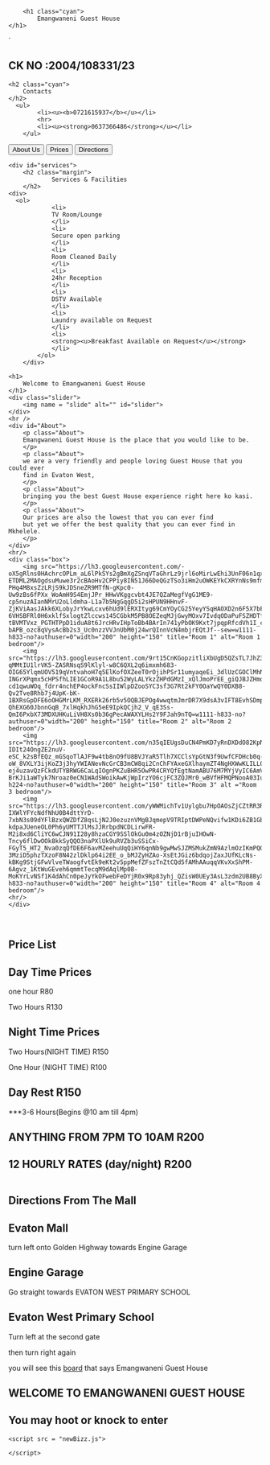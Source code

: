 <head>
  <meta charset="UTF-8">
  <meta name="viewport" content="width=device-width, initial-scale=1">
  <title>New and Improved</title>
  <link rel="stylesheet" href="newBizz.css">
  <link rel="stylesheet" href="https://maxcdn.bootstrapcdn.com/bootstrap/3.3.7/css/bootstrap.min.css" integrity="sha384-BVYiiSIFeK1dGmJRAkycuHAHRg32OmUcww7on3RYdg4Va+PmSTsz/K68vbdEjh4u" crossorigin="anonymous"/>
</head>
<body class="bg">
<section id="imgHead">
	  
		<h1 class="cyan">	
			Emangwaneni Guest House
	</h1>

`	<h2 class="cyan">
		CK NO :2004/108331/23
	</h2>
	
	<h2 class="cyan">
		Contacts
	</h2>
	  <ul>
			<li><u><b>0721615937</b></u></li>
			<hr>
			<li><u><strong>0637366486</strong></u></li>
		</ul>
  </section>
  <nav id="navbar">
	<a href="#About"><button class="bt btn btn-success">About Us</button></a>
	<a href="#prices"><button class="btn btn-success">Prices</button></a>
	<a href="#DirectionsLink"><button class="btn btn-success">Directions</button></a>
</nav>

  	<div id="services">
    	<h2 class="margin">
				Services & Facilities
		</h2>
  	<div>
      <ol>
				<li>
				TV Room/Lounge
				</li>
				<li>
				Secure open parking
				</li>
				<li>
				Room Cleaned Daily
				</li>
				<li>
				24hr Reception
				</li>
				<li>
				DSTV Available
				</li>
				<li>
				Laundry available on Request
				</li>
				<li>
				<strong><u>Breakfast Available on Request</u></strong>
				</li>
			</ol>
  		</div>
  </div>  
  
	<h1> 
		Welcome to Emangwaneni Guest House
	</h1>
	<div class="slider">
		<img name = "slide" alt="" id="slider">
	</div>
	<hr />
	<div id="About">
		<p class="About"> 
		Emangwaneni Guest House is the place that you would like to be.
		</p>
		<p class="About">
		we are a very friendly and people loving Guest House that you could ever 
		find in Evaton West,
		</p>
		<p class="About">
		bringing you the best Guest House experience right here ko kasi.
		</p>
		<p class="About">
		Our prices are also the lowest that you can ever find
		but yet we offer the best quality that you can ever find in Mkhelele.
		</p>
	</div>
	<hr/>
	<div class="box">
		<img src="https://lh3.googleusercontent.com/-oX5gRlns0HAchrcOPLm_aL6lPkSYs2gBmXgZSnqVTaGhrLz9jrl6oMirLwEhi3UnF06n1qxB33IEFztGimoq2ZhoG3s9NXwHlULKQb2MzgnSyvkMCUhHXTfBkHPAMzAN0B_fKT4-ETDML2MAOgdsuMuwe3r2cBAoHv2CPPiy8IN51J66DeQGzTSo3iHm2uOWKEYkCXRYnNs9mfm2UEJpcWFu2vew-PHq4M8xsZzLRjS9kJDSneZR9MTfN-gKpc0-Uw9zBs6fPXx_WoAmH9S4EmjJPr_HHwVKggcvbt4JE7QZaMegfVgG1ME9-cp5nuzAIanNMrU2oLldmha-L1a7b5NgGqgD5i2sHPUN9HHnvF-ZjKViAasJAkk6XLobyJrYkwLcxv6hUd9lERXItyg69CmYOyCG25YeyYSqHAOXD2n6F5X7bF-6VHSBFRl0H6xklfSxlogtZlccws145CGbkM5PB8OEZeqMJjGwyMOxv7IvdqODaPuFSZHDTfVQzSaoWQ5D2mGToxXdxfumagrCKQ-tBVMTVxz_PGTHTPpD1iduA8t6JrcHRvIHpToBb4BArIn741yPbOK9Kxt7jpqpRfcdVh1I_cIIqtFpo9CNim3R3SJqekZDByjAOWGnzR-bAPB_ozc8qVysAcBb2s3_Uc0nzzVVJnUbM0j24wrQInnVcN4mbjrEQtJf--sew=w1111-h833-no?authuser=0"width="200" height="150" title="Room 1" alt="Room 1 bedroom"/>
		<img src="https://lh3.googleusercontent.com/9rt15CnKGopzitliXbUgD5QZsTL7JhZ3DwOqjBt5VSHvy5HY67C1jTqmASeRIwA7j8mMke5qrQITHNAvr7fY7kocHoGLcKQpQv6c4_Y5D9lpB7o_4YuazVGBKExlICrxhZHonMr6uZBaZgkeGFEZjqJ3sAWYCI8gAmwz9-qMMtIU1lrVK5-ZASRNsqS9lKlyl-w8C6QXL2q6imxmh683-OIG65YlqmUOV519qVntvahoH7q5ElKofOXZeeT0rOjihPSr11umyaqeEi_3dlUzCGOClMhNhYsrglHZYfN6GOF1TmdCqh4-INGrXPqmx5cHPSfhLIE1GCoR9A1L8bu52WyLALYkzZHPdGMzI_xQlJmoPrEE_giQJBJZHmdhXq1KEyMyTpd3YMguyNnSOP3oZvooDGz1jDoC98KcnfU19RDcl_-cd1qwuWOq_fdrr4nchEP4ockFncSsIIWlpDZooSYC3sf3G7Rt2kFY0OaYwQY0DXB8-Qv2Tve8Rhb7j4UpK-bK-1BXRsGpDFE6oOHGMrLKM_RXERk26rb5v5OQBJEPOg4wwqtmJmrDR7X9dsA3vIFT8EvhSDmpSt1xY7kLj05DMIfP-QhEXG60JbnnGqB_7xlHqkhJhG5eE9IpkQCjh2_V_qE3Ss-QmI6PxbX73MDXUHKuLiVH8Xs0b36gPecAWAXYLHs2Y9FJah9nTQ=w1111-h833-no?authuser=0"width="200" height="150" title="Room 2" alt="Room 2 bedroom"/>
		<img src="https://lh3.googleusercontent.com/n35qIEUgsDuCN4PmKD7yRnDXDdO82KpNNALfddtPPq7kXQIPmoXPp6Tn3qGGLGu3_Gdodb7Er3rzaqrrFTJKy6ZnvTSM_lXj_JgqY0Q1BroX68Ekkfab5oAtLtVjQqvIeSS7UupHm2IqikFuIHPUjM9eZrRHnEzV8o-IDIt24OngZE2nuV-eSC_k2sBfEQz_mGSqoTlAJF9w4tb8nO9fU8BVJYaR5Tlh7XCClsYpGtN3f9UwfCFDHcb0q-oW_8VXLY3ijKoZ3j3hyYWIANevNcGrCB3mCW8qi2CnChFYAxeGXlhaymZT4NgHXWwKLILL0TQ7uOKSln1MZdU36XU3Tdqql3CNFtPpnu9Qs9x1oGDMPqiNgNeqU9p0dvmYFBEh3J0ehvCKNDrlW4qjS8LGVe8IkJLyfYUPp01YpEFHivXJ3-ej4uzavQzFCkdUTYBRWG6CaLqIOgnPKZuBHR5OwPR4CRYQfEgtNamABU76M7MYjVyIC6AmVsigEltb1oDP7OQ18TUlPIJl9EOSX2nelmZKCd_wkCaomBSWFQJNm8wHUSSGR53jFkvSwPIoYFlr5yyfZ_f_gHwr69WtHC5g2d-BrKJi1aWTyk7Nroaz0eCN1WAdSWoikAwKjWpIrzYO6cjFC3ZQJMr0_wBVfHFMQPNooA03IukGXPjTgCGqwaft3M8i2ajlX7wnU9jAzQ=w298-h224-no?authuser=0"width="200" height="150" title="Room 3" alt ="Room 3 bedroom"/>
		<img src="https://lh3.googleusercontent.com/yWWMichTv1Uylgbu7HpOAOsZjCZtRR3RX-IXWlYFYcNdfNhU0B4dttYrD-7xbN3s09dYFlBzxQWZDfZ8qsLjN2J0ezuznVMgBJqmepV9TRIptDWPeNQvifw1KDi6ZB1GbP7D6KyZw2TTDpT5XXqb-kdpaJUeneOL0Ph6yUMTTJlMsJJRrbpdNCDLirwFR-M2i8xd6CliYC6wCJN91I28y8hzaCGY9SSlOkGu0m4zOZNjD1rBjuIHOwN-Tncy6flDwOOk8kkSyQQO3naPXlUk9uRVZb3uSSiCx-FGyT5_HT2_Nva0zqQfDE6F6avMZeehuUqQiHY6qnNb9gwMwSJZMSMukZmN9AzlmOzIKmPQGZviohLRxMyW2Vu91gaK9R01-3MziD5phzTXzoF8N42zlDklp64i2EE_o_bMJZyHZAo-XsEtJGiz6bdqojZaxJUfKLcNs-kBKg9StjGFwVlveTWaogfvtEk9eKt2v5ppMefZFszTnZtCQd5fAMhAAuqqVKvXxShPM-6Agvz_1KtWuGEveh6qmmtTecqM9dAqlMp0B-MoKYrLvNSf1K4dAhCn0peJyYkOFwebFeDYjR0x9Rp83yhj_QZisW0UEy3AsL3zdm2UB8ByXzbwIem1pVZb5pOwTvXM7RREAAaMVx7CIrRJjwth44PDs_jQr4DzJJfJ8yexkQSH4RmxSk4AAQ=w1111-h833-no?authuser=0"width="200" height="150" title="Room 4" alt="Room 4 bedroom"/>
	<hr/>
	</div> 
<br>
<section id="prices">
		<h2 class="prices">
			Price List
		</h2>
		<h2 class="prices">
			Day Time Prices
		</h2>
			<p class="prices">
				one hour				R80
			</p>
			<p class="prices">
				Two Hours				R130
			</p>
		<h2 class="prices">
			Night Time Prices
		</h2>
			<p class="prices">
				Two Hours(NIGHT TIME)		R150
			</p>
			<p class="prices">
				One Hour (NIGHT TIME)		R100
			</p>
		<h2 class="prices">
			Day Rest				R150
		</h2>
			<p class="prices">
				***3-6 Hours(Begins @10 am till 4pm)
			</p>
		<h2 class="prices">
			ANYTHING FROM 7PM TO 10AM		R200
		</h2>
		<h2 class="prices">
			 12 HOURLY RATES (day/night)	R200
		</h2>
</section>
<img src="">
<section id="DirectionsLink">
	<h1>
		Directions From The Mall
	</h1>
<Link rel="stylesheet" href="newBizz.css" />
</head>
	<h2>Evaton Mall</h2>
		<p class="paragraph">turn left onto Golden Highway towards Engine Garage</p>
	<h2>Engine Garage</h2>
		<p class="paragraph">Go straight towards EVATON WEST PRIMARY SCHOOL</p>
	<h2>Evaton West Primary School</h2>
		<p class="paragraph">Turn left at the second gate</p>
		<p class="paragraph">then turn right again</p>
		<p class="paragraph">you will see this <a href="board.html">board</a> that says Emangwaneni Guest House</p>
	<h2>WELCOME TO EMANGWANENI GUEST HOUSE</h2>
	<h2>You may hoot or knock to enter</h2>
</section>	
	
	<script src = "newBizz.js">

	</script>
</body>

